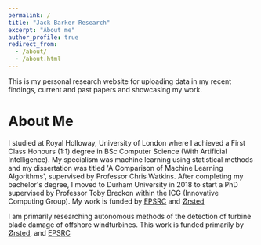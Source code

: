 ```yaml
---
permalink: /
title: "Jack Barker Research"
excerpt: "About me"
author_profile: true
redirect_from: 
  - /about/
  - /about.html
---
```


This is my personal research website for uploading data in my recent findings, current and past papers and showcasing my work. 

About Me
======
I studied at Royal Holloway, University of London where I achieved a First Class Honours (1:1) degree in BSc Computer Science (With Artificial Intelligence). My specialism was machine learning using statistical methods and my dissertation was titled 'A Comparison of Machine Learning Algorithms', supervised by Professor Chris Watkins. After completing my bachelor's degree, I moved to Durham University in 2018 to start a PhD supervised by Professor Toby Breckon within the ICG (Innovative Computing Group). My work is funded by <a href = 'https://epsrc.ukri.org'>EPSRC</a> and <a href = 'https://orsted.com/en'>Ørsted</a>

I am primarily researching autonomous methods of the detection of turbine blade damage of offshore windturbines. This work is funded primarily by <a href = 'https://orsted.com/en'>Ørsted</a>, and  <a href = 'https://epsrc.ukri.org'>EPSRC</a>


